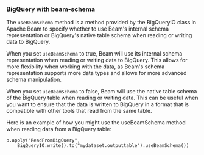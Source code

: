 <!--
Licensed under the Apache License, Version 2.0 (the "License");
you may not use this file except in compliance with the License.
You may obtain a copy of the License at

http://www.apache.org/licenses/LICENSE-2.0

Unless required by applicable law or agreed to in writing, software
distributed under the License is distributed on an "AS IS" BASIS,
WITHOUT WARRANTIES OR CONDITIONS OF ANY KIND, either express or implied.
See the License for the specific language governing permissions and
limitations under the License.
-->
### BigQuery with beam-schema

The `useBeamSchema` method is a method provided by the BigQueryIO class in Apache Beam to specify whether to use Beam's internal schema representation or BigQuery's native table schema when reading or writing data to BigQuery.

When you set `useBeamSchema` to true, Beam will use its internal schema representation when reading or writing data to BigQuery. This allows for more flexibility when working with the data, as Beam's schema representation supports more data types and allows for more advanced schema manipulation.

When you set `useBeamSchema` to false, Beam will use the native table schema of the BigQuery table when reading or writing data. This can be useful when you want to ensure that the data is written to BigQuery in a format that is compatible with other tools that read from the same table.

Here is an example of how you might use the useBeamSchema method when reading data from a BigQuery table:

```
p.apply("ReadFromBigQuery",
    BigQueryIO.write().to("mydataset.outputtable").useBeamSchema())
```